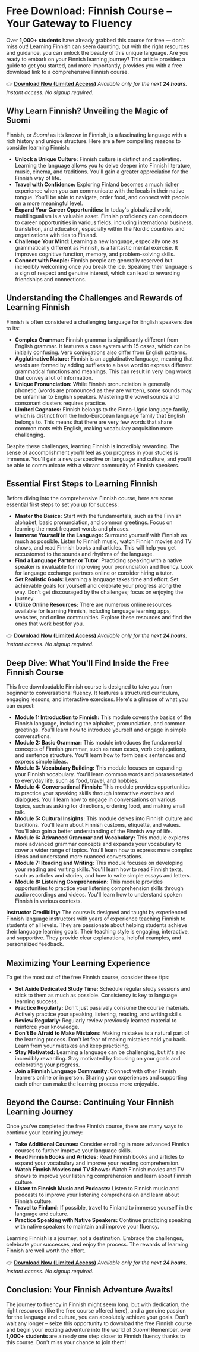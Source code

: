 # Free Download: Finnish Course – Your Gateway to Fluency

Over **1,000+ students** have already grabbed this course for free — don’t miss out! Learning Finnish can seem daunting, but with the right resources and guidance, you can unlock the beauty of this unique language. Are you ready to embark on your Finnish learning journey? This article provides a guide to get you started, and more importantly, provides you with a free download link to a comprehensive Finnish course.

👉 [**Download Now (Limited Access)**](https://udemywork.com/finnish-course)
_Available only for the next **24 hours**. Instant access. No signup required._

## Why Learn Finnish? Unveiling the Magic of Suomi

Finnish, or *Suomi* as it’s known in Finnish, is a fascinating language with a rich history and unique structure. Here are a few compelling reasons to consider learning Finnish:

*   **Unlock a Unique Culture:** Finnish culture is distinct and captivating. Learning the language allows you to delve deeper into Finnish literature, music, cinema, and traditions. You'll gain a greater appreciation for the Finnish way of life.
*   **Travel with Confidence:** Exploring Finland becomes a much richer experience when you can communicate with the locals in their native tongue. You'll be able to navigate, order food, and connect with people on a more meaningful level.
*   **Expand Your Career Opportunities:** In today's globalized world, multilingualism is a valuable asset. Finnish proficiency can open doors to career opportunities in various fields, including international business, translation, and education, especially within the Nordic countries and organizations with ties to Finland.
*   **Challenge Your Mind:** Learning a new language, especially one as grammatically different as Finnish, is a fantastic mental exercise. It improves cognitive function, memory, and problem-solving skills.
*   **Connect with People:** Finnish people are generally reserved but incredibly welcoming once you break the ice. Speaking their language is a sign of respect and genuine interest, which can lead to rewarding friendships and connections.

## Understanding the Challenges and Rewards of Learning Finnish

Finnish is often considered a challenging language for English speakers due to its:

*   **Complex Grammar:** Finnish grammar is significantly different from English grammar. It features a case system with 15 cases, which can be initially confusing. Verb conjugations also differ from English patterns.
*   **Agglutinative Nature:** Finnish is an agglutinative language, meaning that words are formed by adding suffixes to a base word to express different grammatical functions and meanings. This can result in very long words that convey a lot of information.
*   **Unique Pronunciation:** While Finnish pronunciation is generally phonetic (words are pronounced as they are written), some sounds may be unfamiliar to English speakers. Mastering the vowel sounds and consonant clusters requires practice.
*   **Limited Cognates:** Finnish belongs to the Finno-Ugric language family, which is distinct from the Indo-European language family that English belongs to. This means that there are very few words that share common roots with English, making vocabulary acquisition more challenging.

Despite these challenges, learning Finnish is incredibly rewarding. The sense of accomplishment you'll feel as you progress in your studies is immense. You'll gain a new perspective on language and culture, and you'll be able to communicate with a vibrant community of Finnish speakers.

## Essential First Steps to Learning Finnish

Before diving into the comprehensive Finnish course, here are some essential first steps to set you up for success:

*   **Master the Basics:** Start with the fundamentals, such as the Finnish alphabet, basic pronunciation, and common greetings. Focus on learning the most frequent words and phrases.
*   **Immerse Yourself in the Language:** Surround yourself with Finnish as much as possible. Listen to Finnish music, watch Finnish movies and TV shows, and read Finnish books and articles. This will help you get accustomed to the sounds and rhythms of the language.
*   **Find a Language Partner or Tutor:** Practicing speaking with a native speaker is invaluable for improving your pronunciation and fluency. Look for language exchange partners online or consider hiring a tutor.
*   **Set Realistic Goals:** Learning a language takes time and effort. Set achievable goals for yourself and celebrate your progress along the way. Don't get discouraged by the challenges; focus on enjoying the journey.
*   **Utilize Online Resources:** There are numerous online resources available for learning Finnish, including language learning apps, websites, and online communities. Explore these resources and find the ones that work best for you.

👉 [**Download Now (Limited Access)**](https://udemywork.com/finnish-course)
_Available only for the next **24 hours**. Instant access. No signup required._

## Deep Dive: What You'll Find Inside the Free Finnish Course

This free downloadable Finnish course is designed to take you from beginner to conversational fluency. It features a structured curriculum, engaging lessons, and interactive exercises. Here's a glimpse of what you can expect:

*   **Module 1: Introduction to Finnish:** This module covers the basics of the Finnish language, including the alphabet, pronunciation, and common greetings. You'll learn how to introduce yourself and engage in simple conversations.
*   **Module 2: Basic Grammar:** This module introduces the fundamental concepts of Finnish grammar, such as noun cases, verb conjugations, and sentence structure. You'll learn how to form basic sentences and express simple ideas.
*   **Module 3: Vocabulary Building:** This module focuses on expanding your Finnish vocabulary. You'll learn common words and phrases related to everyday life, such as food, travel, and hobbies.
*   **Module 4: Conversational Finnish:** This module provides opportunities to practice your speaking skills through interactive exercises and dialogues. You'll learn how to engage in conversations on various topics, such as asking for directions, ordering food, and making small talk.
*   **Module 5: Cultural Insights:** This module delves into Finnish culture and traditions. You'll learn about Finnish customs, etiquette, and values. You'll also gain a better understanding of the Finnish way of life.
*   **Module 6: Advanced Grammar and Vocabulary:** This module explores more advanced grammar concepts and expands your vocabulary to cover a wider range of topics. You'll learn how to express more complex ideas and understand more nuanced conversations.
*   **Module 7: Reading and Writing:** This module focuses on developing your reading and writing skills. You'll learn how to read Finnish texts, such as articles and stories, and how to write simple essays and letters.
*   **Module 8: Listening Comprehension:** This module provides opportunities to practice your listening comprehension skills through audio recordings and videos. You'll learn how to understand spoken Finnish in various contexts.

**Instructor Credibility:** The course is designed and taught by experienced Finnish language instructors with years of experience teaching Finnish to students of all levels. They are passionate about helping students achieve their language learning goals. Their teaching style is engaging, interactive, and supportive. They provide clear explanations, helpful examples, and personalized feedback.

## Maximizing Your Learning Experience

To get the most out of the free Finnish course, consider these tips:

*   **Set Aside Dedicated Study Time:** Schedule regular study sessions and stick to them as much as possible. Consistency is key to language learning success.
*   **Practice Regularly:** Don't just passively consume the course materials. Actively practice your speaking, listening, reading, and writing skills.
*   **Review Regularly:** Regularly review previously learned material to reinforce your knowledge.
*   **Don't Be Afraid to Make Mistakes:** Making mistakes is a natural part of the learning process. Don't let fear of making mistakes hold you back. Learn from your mistakes and keep practicing.
*   **Stay Motivated:** Learning a language can be challenging, but it's also incredibly rewarding. Stay motivated by focusing on your goals and celebrating your progress.
*   **Join a Finnish Language Community:** Connect with other Finnish learners online or in person. Sharing your experiences and supporting each other can make the learning process more enjoyable.

## Beyond the Course: Continuing Your Finnish Learning Journey

Once you've completed the free Finnish course, there are many ways to continue your learning journey:

*   **Take Additional Courses:** Consider enrolling in more advanced Finnish courses to further improve your language skills.
*   **Read Finnish Books and Articles:** Read Finnish books and articles to expand your vocabulary and improve your reading comprehension.
*   **Watch Finnish Movies and TV Shows:** Watch Finnish movies and TV shows to improve your listening comprehension and learn about Finnish culture.
*   **Listen to Finnish Music and Podcasts:** Listen to Finnish music and podcasts to improve your listening comprehension and learn about Finnish culture.
*   **Travel to Finland:** If possible, travel to Finland to immerse yourself in the language and culture.
*   **Practice Speaking with Native Speakers:** Continue practicing speaking with native speakers to maintain and improve your fluency.

Learning Finnish is a journey, not a destination. Embrace the challenges, celebrate your successes, and enjoy the process. The rewards of learning Finnish are well worth the effort.

👉 [**Download Now (Limited Access)**](https://udemywork.com/finnish-course)
_Available only for the next **24 hours**. Instant access. No signup required._

## Conclusion: Your Finnish Adventure Awaits!

The journey to fluency in Finnish might seem long, but with dedication, the right resources (like the free course offered here), and a genuine passion for the language and culture, you can absolutely achieve your goals. Don't wait any longer – seize this opportunity to download the free Finnish course and begin your exciting adventure into the world of *Suomi*! Remember, over **1,000+ students** are already one step closer to Finnish fluency thanks to this course. Don't miss your chance to join them!
